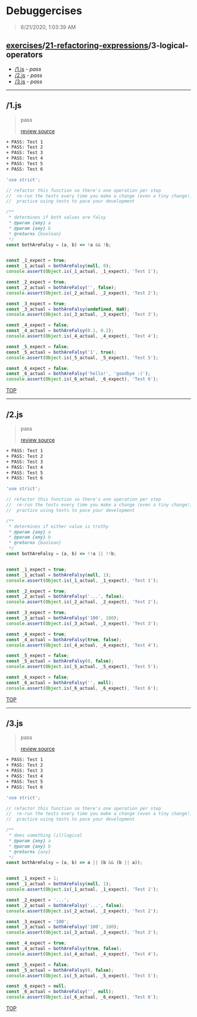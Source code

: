 # Debuggercises 

> 6/21/2020, 1:03:39 AM 

## [exercises](../../README.md)/[21-refactoring-expressions](../README.md)/3-logical-operators 

- [/1.js](#1js) - _pass_ 
- [/2.js](#2js) - _pass_ 
- [/3.js](#3js) - _pass_ 
---

## /1.js 

> pass 
>
> [review source](../../../exercises/21-refactoring-expressions/3-logical-operators/1.js)

```txt
+ PASS: Test 1
+ PASS: Test 2
+ PASS: Test 3
+ PASS: Test 4
+ PASS: Test 5
+ PASS: Test 6
```

```js
'use strict';

// refactor this function so there's one operation per step
//  re-run the tests every time you make a change (even a tiny change!)
//  practice using tests to pace your development

/**
 * determines if both values are falsy
 * @param {any} a
 * @param {any} b
 * @returns {boolean}
 */
const bothAreFalsy = (a, b) => !a && !b;


const _1_expect = true;
const _1_actual = bothAreFalsy(null, 0);
console.assert(Object.is(_1_actual, _1_expect), 'Test 1');

const _2_expect = true;
const _2_actual = bothAreFalsy('', false);
console.assert(Object.is(_2_actual, _2_expect), 'Test 2');

const _3_expect = true;
const _3_actual = bothAreFalsy(undefined, NaN);
console.assert(Object.is(_3_actual, _3_expect), 'Test 3');

const _4_expect = false;
const _4_actual = bothAreFalsy(0.1, 0.2);
console.assert(Object.is(_4_actual, _4_expect), 'Test 4');

const _5_expect = false;
const _5_actual = bothAreFalsy('1', true);
console.assert(Object.is(_5_actual, _5_expect), 'Test 5');

const _6_expect = false;
const _6_actual = bothAreFalsy('hello!', 'goodbye :(');
console.assert(Object.is(_6_actual, _6_expect), 'Test 6');

```

[TOP](#debuggercises)

---

## /2.js 

> pass 
>
> [review source](../../../exercises/21-refactoring-expressions/3-logical-operators/2.js)

```txt
+ PASS: Test 1
+ PASS: Test 2
+ PASS: Test 3
+ PASS: Test 4
+ PASS: Test 5
+ PASS: Test 6
```

```js
'use strict';

// refactor this function so there's one operation per step
//  re-run the tests every time you make a change (even a tiny change!)
//  practice using tests to pace your development

/**
 * determines if either value is truthy
 * @param {any} a
 * @param {any} b
 * @returns {boolean}
 */
const bothAreFalsy = (a, b) => !!a || !!b;


const _1_expect = true;
const _1_actual = bothAreFalsy(null, 1);
console.assert(Object.is(_1_actual, _1_expect), 'Test 1');

const _2_expect = true;
const _2_actual = bothAreFalsy('...', false);
console.assert(Object.is(_2_actual, _2_expect), 'Test 2');

const _3_expect = true;
const _3_actual = bothAreFalsy('100', 100);
console.assert(Object.is(_3_actual, _3_expect), 'Test 3');

const _4_expect = true;
const _4_actual = bothAreFalsy(true, false);
console.assert(Object.is(_4_actual, _4_expect), 'Test 4');

const _5_expect = false;
const _5_actual = bothAreFalsy(0, false);
console.assert(Object.is(_5_actual, _5_expect), 'Test 5');

const _6_expect = false;
const _6_actual = bothAreFalsy('', null);
console.assert(Object.is(_6_actual, _6_expect), 'Test 6');

```

[TOP](#debuggercises)

---

## /3.js 

> pass 
>
> [review source](../../../exercises/21-refactoring-expressions/3-logical-operators/3.js)

```txt
+ PASS: Test 1
+ PASS: Test 2
+ PASS: Test 3
+ PASS: Test 4
+ PASS: Test 5
+ PASS: Test 6
```

```js
'use strict';

// refactor this function so there's one operation per step
//  re-run the tests every time you make a change (even a tiny change!)
//  practice using tests to pace your development

/**
 * does something (il)logical
 * @param {any} a
 * @param {any} b
 * @returns {any}
 */
const bothAreFalsy = (a, b) => a || (b && (b || a));


const _1_expect = 1;
const _1_actual = bothAreFalsy(null, 1);
console.assert(Object.is(_1_actual, _1_expect), 'Test 1');

const _2_expect = '...';
const _2_actual = bothAreFalsy('...', false);
console.assert(Object.is(_2_actual, _2_expect), 'Test 2');

const _3_expect = '100';
const _3_actual = bothAreFalsy('100', 100);
console.assert(Object.is(_3_actual, _3_expect), 'Test 3');

const _4_expect = true;
const _4_actual = bothAreFalsy(true, false);
console.assert(Object.is(_4_actual, _4_expect), 'Test 4');

const _5_expect = false;
const _5_actual = bothAreFalsy(0, false);
console.assert(Object.is(_5_actual, _5_expect), 'Test 5');

const _6_expect = null;
const _6_actual = bothAreFalsy('', null);
console.assert(Object.is(_6_actual, _6_expect), 'Test 6');

```

[TOP](#debuggercises)

